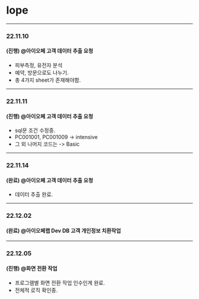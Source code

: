 # Iope

---

### 22.11.10

#### (진행) @아이오페 고객 데이터 추출 요청
- 피부측정, 유전자 분석
- 예약, 방문으로도 나누기.
- 총 4가지 sheet가 존재해야함.

---

### 22.11.11

#### (진행) @아이오페 고객 데이터 추출 요청
- sql문 조건 수정중.
- PC001001, PC001009 -> intensive
- 그 외 나머지 코드는 -> Basic

---

### 22.11.14

#### (완료) @아이오페 고객 데이터 추출 요청
- 데이터 추출 완료.

---

### 22.12.02

#### (완료) @아이오페랩 Dev DB 고객 개인정보 치환작업

---

### 22.12.05

#### (진행) @화면 전환 작업
- 프로그램별 화면 전환 작업 인수인계 완료.
- 전체적 로직 확인중.














